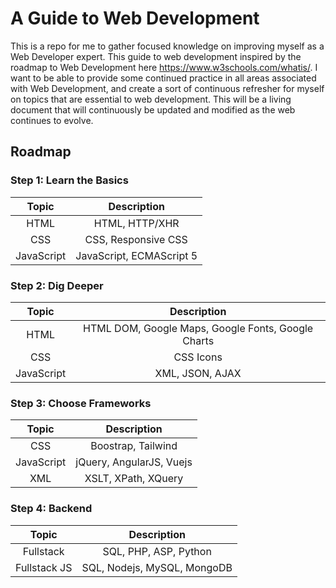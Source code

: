 # A Guide to Web Development

This is a repo for me to gather focused knowledge on improving myself as a Web Developer expert. This guide to web development inspired by the roadmap to Web Development here https://www.w3schools.com/whatis/. I want to be able to provide some continued practice in all areas associated with Web Development, and create a sort of continuous refresher for myself on topics that are essential to web development. This will be a living document that will continuously be updated and modified as the web continues to evolve.


## Roadmap

### Step 1: Learn the Basics

| Topic      | Description | 
| :-----------: | :-----------: |
| HTML      | HTML, HTTP/XHR       |
| CSS   | CSS, Responsive CSS        |
| JavaScript   | JavaScript, ECMAScript 5 |

### Step 2: Dig Deeper

| Topic      | Description | 
| :-----------: | :-----------: |
| HTML      | HTML DOM, Google Maps, Google Fonts, Google Charts      |
| CSS   | CSS Icons        |
| JavaScript   | XML, JSON, AJAX|

### Step 3: Choose Frameworks

| Topic      | Description | 
| :-----------: | :-----------: |
| CSS      | Boostrap, Tailwind      |
| JavaScript  | jQuery, AngularJS, Vuejs       |
| XML  | XSLT, XPath, XQuery |

### Step 4: Backend

| Topic      | Description | 
| :-----------: | :-----------: |
| Fullstack     | SQL, PHP, ASP, Python     |
| Fullstack JS  | SQL, Nodejs, MySQL, MongoDB      |
